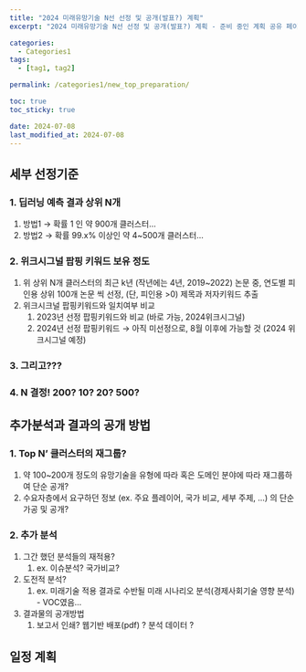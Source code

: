 ```yaml
---
title: "2024 미래유망기술 N선 선정 및 공개(발표?) 계획"
excerpt: "2024 미래유망기술 N선 선정 및 공개(발표?) 계획 - 준비 중인 계획 공유 페이지 !!! "

categories:
  - Categories1
tags:
  - [tag1, tag2]

permalink: /categories1/new_top_preparation/

toc: true
toc_sticky: true

date: 2024-07-08
last_modified_at: 2024-07-08
---
```



## 세부 선정기준

### 1. 딥러닝 예측 결과 상위 N개

1. 방법1 → 확률 1 인  약 900개 클러스터…
2. 방법2 → 확률 99.x% 이상인 약 4~500개 클러스터…

### 2. 위크시그널 팝핑 키워드 보유 정도

1. 위 상위 N개 클러스터의 최근 k년 (작년에는 4년, 2019~2022) 논문 중, 연도별 피인용 상위 100개 논문 씩 선정, (단, 피인용 >0) 제목과 저자키워드 추출
2. 위크시크널 팝핑키워드와 일치여부 비교
    1. 2023년 선정 팝핑키워드와 비교 (바로 가능, 2024위크시그널)
    2. 2024년 선정 팝핑키워드 → 아직 미선정으로, 8월 이후에 가능할 것 (2024 위크시그널 예정)

### 3. 그리고???

### 4. N 결정! 200? 10? 20? 500?

## 추가분석과 결과의 공개 방법

### 1. Top N’ 클러스터의 재그룹?

1. 약 100~200개 정도의 유망기술을 유형에 따라 혹은 도메인 분야에 따라 재그룹하여 단순 공개?
2. 수요자층에서 요구하던 정보 (ex. 주요 플레이어, 국가 비교, 세부 주제, …) 의 단순 가공 및 공개?

### 2. 추가 분석

1. 그간 했던 분석들의 재적용?
    1. ex. 이슈분석? 국가비교?
2. 도전적 분석?
    1. ex. 미래기술 적용 결과로 수반될 미래 시나리오 분석(경제사회기술 영향 분석) - VOC였음…
3. 결과물의 공개방법
    1. 보고서 인쇄? 웹기반 배포(pdf) ? 분석 데이터 ? 

## 일정 계획

